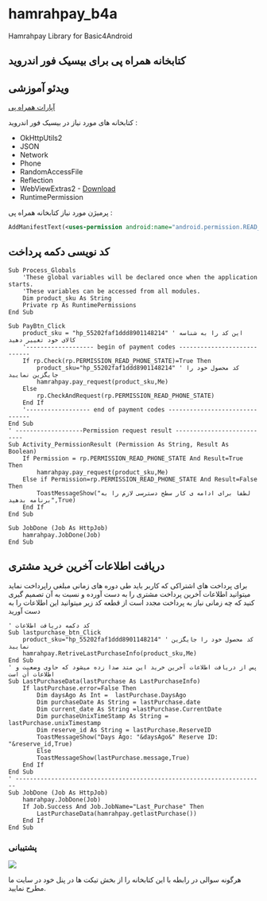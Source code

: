 # hamrahpay_b4a
Hamrahpay Library for Basic4Android
## کتابخانه همراه پی برای بیسیک فور اندروید

## ویدئو آموزشی

[آپارات همراه پی](https://www.aparat.com/v/TBxuV)


کتابخانه های مورد نیاز در بیسیک فور اندروید :
* OkHttpUtils2
* JSON
* Network
* Phone
* RandomAccessFile
* Reflection
* WebViewExtras2     - [Download](http://b4a.martinpearman.co.uk/webviewextras/)
* RuntimePermission

پرمیژن مورد نیاز کتابخانه همراه پی :
```xml
AddManifestText(<uses-permission android:name="android.permission.READ_PHONE_STATE" />)
```

## کد نویسی دکمه پرداخت

```basic
Sub Process_Globals
	'These global variables will be declared once when the application starts.
	'These variables can be accessed from all modules.
	Dim product_sku As String
	Private rp As RuntimePermissions
End Sub

Sub PayBtn_Click
	product_sku = "hp_55202faf1ddd8901148214" ' این کد را به شناسه کالای خود تغییر دهید
	'------------------- begin of payment codes ----------------------------
	If rp.Check(rp.PERMISSION_READ_PHONE_STATE)=True Then
		product_sku="hp_55202faf1ddd8901148214" ' کد محصول خود را جایگزین نمایید
		hamrahpay.pay_request(product_sku,Me)
	Else
		rp.CheckAndRequest(rp.PERMISSION_READ_PHONE_STATE)
	End If
	'------------------ end of payment codes -------------------------------
End Sub
' -------------------Permission request result ---------------------------
Sub Activity_PermissionResult (Permission As String, Result As Boolean)
	If Permission = rp.PERMISSION_READ_PHONE_STATE And Result=True Then
		hamrahpay.pay_request(product_sku,Me)
	Else if Permission=rp.PERMISSION_READ_PHONE_STATE And Result=False Then
		ToastMessageShow("لطفا برای ادامه ی کار سطح دسترسی لازم را به برنامه بدهید",True)
	End If
End Sub

Sub JobDone (Job As HttpJob)
	hamrahpay.JobDone(Job)
End Sub
```

## دریافت اطلاعات آخرین خرید مشتری
برای پرداخت های اشتراکی که کاربر باید طی دوره های زمانی مبلغی راپرداخت نماید میتوانید اطلاعات  آخرین پرداخت مشتری را به دست آورده و نسبت به آن تصمیم گیری کنید که چه زمانی نیاز به پرداخت مجدد است
از قطعه کد زیر میتوانید این اطلاعات را به دست آورید
```basic
' کد دکمه دریافت اطلاعات
Sub lastpurchase_btn_Click
	product_sku="hp_55202faf1ddd8901148214" ' کد محصول خود را جایگزین نمایید
	hamrahpay.RetriveLastPurchaseInfo(product_sku,Me)
End Sub
' پس از دریافت اطلاعات آخرین خرید این متد صدا زده میشود که حاوی وضعیت و اطلاعات آن است
Sub LastPurchaseData(lastPurchase As LastPurchaseInfo)
	If lastPurchase.error=False Then
		Dim daysAgo As Int =  lastPurchase.DaysAgo
		Dim purchaseDate As String = lastPurchase.date
		Dim current_date As String =lastPurchase.CurrentDate
		Dim purchaseUnixTimeStamp As String = lastPurchase.unixTimestamp
		Dim reserve_id As String = lastPurchase.ReserveID
		ToastMessageShow("Days Ago: "&daysAgo&" Reserve ID: "&reserve_id,True)
		Else
		ToastMessageShow(lastPurchase.message,True)
	End If
End Sub
' ----------------------------------------------------------------------
Sub JobDone (Job As HttpJob)
	hamrahpay.JobDone(Job)
	If Job.Success And Job.JobName="Last_Purchase" Then
		LastPurchaseData(hamrahpay.getlastPurchase())
	End If
End Sub

```
### پشتیبانی

[![](https://hamrahpay.com/assets/home/theme/img/logo-red.png)](https://hamrahpay.com)

 هرگونه سوالی در رابطه با این کتابخانه را از بخش تیکت ها در پنل خود در سایت ما مطرح نمایید.
 
